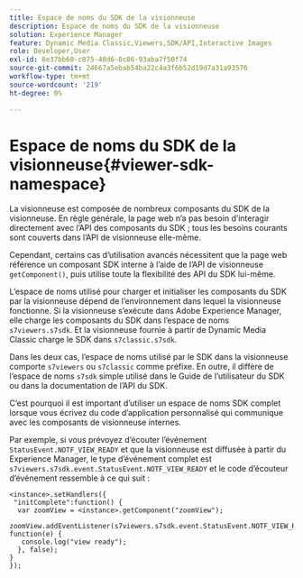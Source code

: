 ```yaml
---
title: Espace de noms du SDK de la visionneuse
description: Espace de noms du SDK de la visionneuse
solution: Experience Manager
feature: Dynamic Media Classic,Viewers,SDK/API,Interactive Images
role: Developer,User
exl-id: 8e37bb60-c875-48d6-8c86-93aba7f50f74
source-git-commit: 24667a5ebab54ba22c4a3f6b52d19d7a31a93576
workflow-type: tm+mt
source-wordcount: '219'
ht-degree: 0%

---
```


# Espace de noms du SDK de la visionneuse{#viewer-sdk-namespace}

La visionneuse est composée de nombreux composants du SDK de la visionneuse. En règle générale, la page web n’a pas besoin d’interagir directement avec l’API des composants du SDK ; tous les besoins courants sont couverts dans l’API de visionneuse elle-même.

Cependant, certains cas d’utilisation avancés nécessitent que la page web référence un composant SDK interne à l’aide de l’API de visionneuse `getComponent()`, puis utilise toute la flexibilité des API du SDK lui-même.

L’espace de noms utilisé pour charger et initialiser les composants du SDK par la visionneuse dépend de l’environnement dans lequel la visionneuse fonctionne. Si la visionneuse s’exécute dans Adobe Experience Manager, elle charge les composants du SDK dans l’espace de noms `s7viewers.s7sdk`. Et la visionneuse fournie à partir de Dynamic Media Classic charge le SDK dans `s7classic.s7sdk`.

Dans les deux cas, l’espace de noms utilisé par le SDK dans la visionneuse comporte `s7viewers` ou `s7classic` comme préfixe. En outre, il diffère de l’espace de noms `s7sdk` simple utilisé dans le Guide de l’utilisateur du SDK ou dans la documentation de l’API du SDK.

C’est pourquoi il est important d’utiliser un espace de noms SDK complet lorsque vous écrivez du code d’application personnalisé qui communique avec les composants de visionneuse internes.

Par exemple, si vous prévoyez d’écouter l’événement `StatusEvent.NOTF_VIEW_READY` et que la visionneuse est diffusée à partir du Experience Manager, le type d’événement complet est `s7viewers.s7sdk.event.StatusEvent.NOTF_VIEW_READY` et le code d’écouteur d’événement ressemble à ce qui suit :

```
<instance>.setHandlers({ 
 "initComplete":function() { 
  var zoomView = <instance>.getComponent("zoomView"); 
   zoomView.addEventListener(s7viewers.s7sdk.event.StatusEvent.NOTF_VIEW_READY, function(e) { 
   console.log("view ready"); 
  }, false); 
} 
});
```
